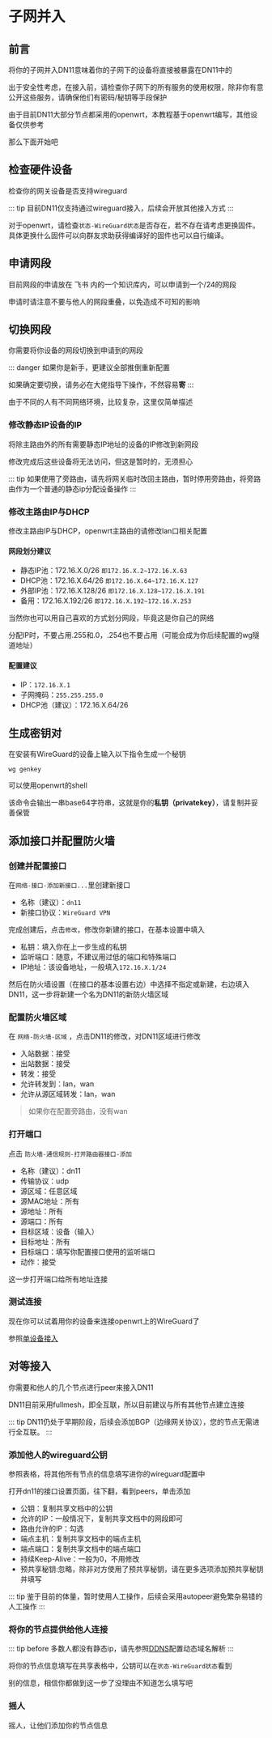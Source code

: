 # 子网并入

## 前言

将你的子网并入DN11意味着你的子网下的设备将直接被暴露在DN11中的

出于安全性考虑，在接入前，请检查你子网下的所有服务的使用权限，除非你有意公开这些服务，请确保他们有密码/秘钥等手段保护

由于目前DN11大部分节点都采用的openwrt，本教程基于openwrt编写，其他设备仅供参考

那么下面开始吧

## 检查硬件设备

检查你的网关设备是否支持wireguard

::: tip
目前DN11仅支持通过wireguard接入，后续会开放其他接入方式
:::

对于openwrt，请检查`状态-WireGuard状态`是否存在，若不存在请考虑更换固件。具体更换什么固件可以向群友求助获得编译好的固件也可以自行编译。

## 申请网段

目前网段的申请放在 飞书 内的一个知识库内，可以申请到一个/24的网段

申请时请注意不要与他人的网段重叠，以免造成不可知的影响

## 切换网段

你需要将你设备的网段切换到申请到的网段

::: danger
如果你是新手，更建议全部推倒重新配置

如果确定要切换，请务必在大佬指导下操作，不然容易**寄**
:::

由于不同的人有不同网络环境，比较复杂，这里仅简单描述

### 修改静态IP设备的IP

将除主路由外的所有需要静态IP地址的设备的IP修改到新网段

修改完成后这些设备将无法访问，但这是暂时的，无须担心

::: tip
如果使用了旁路由，请先将网关临时改回主路由，暂时停用旁路由，将旁路由作为一个普通的静态ip分配设备操作
:::

### 修改主路由IP与DHCP

修改主路由IP与DHCP，openwrt主路由的请修改lan口相关配置

#### 网段划分建议

- 静态IP池：172.16.X.0/26  `即172.16.X.2~172.16.X.63`
- DHCP池：172.16.X.64/26   `即172.16.X.64~172.16.X.127`
- 外部IP池：172.16.X.128/26  `即172.16.X.128~172.16.X.191`
- 备用：172.16.X.192/26     `即172.16.X.192~172.16.X.253`

当然你也可以用自己喜欢的方式划分网段，毕竟这是你自己的网络

分配IP时，不要占用.255和.0，.254也不要占用（可能会成为你后续配置的wg隧道地址）

#### 配置建议

- IP：`172.16.X.1`
- 子网掩码：`255.255.255.0`
- DHCP池（建议）：172.16.X.64/26

## 生成密钥对

在安装有WireGuard的设备上输入以下指令生成一个秘钥

`wg genkey`

可以使用openwrt的shell

该命令会输出一串base64字符串，这就是你的**私钥（privatekey）**，请复制并妥善保管

## 添加接口并配置防火墙

### 创建并配置接口

在`网络-接口-添加新接口...`里创建新接口

- 名称（建议）：`dn11`
- 新接口协议：`WireGuard VPN`

完成创建后，点击`修改`，修改你新建的接口，在基本设置中填入

- 私钥：填入你在上一步生成的私钥
- 监听端口：随意，不建议用过低的端口和特殊端口
- IP地址：该设备地址，一般填入`172.16.X.1/24`

然后在防火墙设置（在接口的基本设置右边）中选择不指定或新建，右边填入DN11，这一步将新建一个名为DN11的新防火墙区域

### 配置防火墙区域

在 `网络-防火墙-区域` ，点击DN11的修改，对DN11区域进行修改

- 入站数据：接受
- 出站数据：接受
- 转发：接受
- 允许转发到：lan，wan
- 允许从源区域转发：lan，wan

> 如果你在配置旁路由，没有wan

### 打开端口

点击 `防火墙-通信规则-打开路由器接口-添加`

- 名称（建议）：dn11
- 传输协议：udp
- 源区域：任意区域
- 源MAC地址：所有
- 源地址：所有
- 源端口：所有
- 目标区域：设备（输入）
- 目标地址：所有
- 目标端口：填写你配置接口使用的监听端口
- 动作：接受

这一步打开端口给所有地址连接

### 测试连接

现在你可以试着用你的设备来连接openwrt上的WireGuard了

参照[单设备接入](/connect/single)

## 对等接入

你需要和他人的几个节点进行peer来接入DN11

DN11目前采用fullmesh，即全互联，所以目前建议与所有其他节点建立连接

::: tip
DN11仍处于早期阶段，后续会添加BGP（边缘网关协议），您的节点无需进行全互联。
:::

### 添加他人的wireguard公钥

参照表格，将其他所有节点的信息填写进你的wireguard配置中

打开dn11的接口设置页面，往下翻，看到peers，单击添加

- 公钥：复制共享文档中的公钥
- 允许的IP：一般情况下，复制共享文档中的网段即可
- 路由允许的IP：勾选
- 端点主机：复制共享文档中的端点主机
- 端点端口：复制共享文档中的端点端口
- 持续Keep-Alive：一般为0，不用修改
- 预共享秘钥:忽略，除非对方使用了预共享秘钥，请在更多选项添加预共享秘钥并填写

::: tip
鉴于目前的体量，暂时使用人工操作，后续会采用autopeer避免繁杂易错的人工操作
:::

### 将你的节点提供给他人连接

::: tip before
多数人都没有静态ip，请先参照[DDNS](/mics/ddns)配置动态域名解析
:::

将你的节点信息填写在共享表格中，公钥可以在`状态-WireGuard状态`看到

别的信息，相信你都做到这一步了没理由不知道怎么填写吧

### 摇人

摇人，让他们添加你的节点信息
